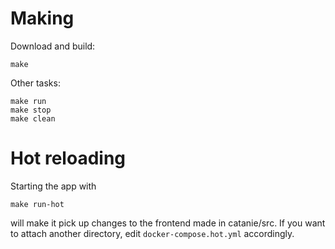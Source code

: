 # Making

Download and build:

    make

Other tasks:

    make run
    make stop
    make clean

# Hot reloading

Starting the app with

    make run-hot

will make it pick up changes to the frontend made in catanie/src. If you want to attach another directory, edit `docker-compose.hot.yml` accordingly.
